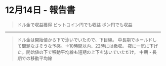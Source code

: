 # 12月14日 - 報告書

> ドル金で収益獲得
> ビットコイン円でも収益
>ポン円でも収益

---

> ドル金は開始値から下で泳いでいたので、下目線。
中長期でホールドして問題なさそうな予感。→10時間以内、22時には撤収。
夜に一気に下げた。開始値の下で移動平均線も短期の上下を泳いでいただけ。
中期・長期での移動平均線
